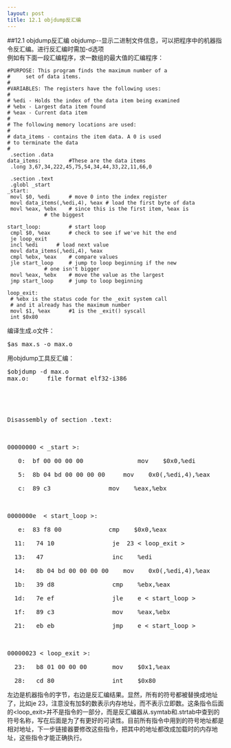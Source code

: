 ```yaml
---
layout: post
title: 12.1 objdump反汇编 
---
```

##12.1 objdump反汇编
objdump--显示二进制文件信息，可以把程序中的机器指令反汇编。进行反汇编时需加-d选项<br>
例如有下面一段汇编程序，求一数组的最大值的汇编程序：

	#PURPOSE: This program finds the maximum number of a
	#	  set of data items.
	#
	#VARIABLES: The registers have the following uses:
	#
	# %edi - Holds the index of the data item being examined
	# %ebx - Largest data item found
	# %eax - Current data item
	#
	# The following memory locations are used:
	#
	# data_items - contains the item data. A 0 is used
	# to terminate the data
	#
	 .section .data
	data_items: 		#These are the data items
	 .long 3,67,34,222,45,75,54,34,44,33,22,11,66,0

	 .section .text
	 .globl _start
	_start:
	 movl $0, %edi  	# move 0 into the index register
	 movl data_items(,%edi,4), %eax # load the first byte of data
	 movl %eax, %ebx 	# since this is the first item, %eax is
				# the biggest

	start_loop: 		# start loop
	 cmpl $0, %eax  	# check to see if we've hit the end
	 je loop_exit
	 incl %edi 		# load next value
	 movl data_items(,%edi,4), %eax
	 cmpl %ebx, %eax 	# compare values
	 jle start_loop 	# jump to loop beginning if the new
				# one isn't bigger
	 movl %eax, %ebx 	# move the value as the largest
	 jmp start_loop 	# jump to loop beginning

	loop_exit:
	 # %ebx is the status code for the _exit system call
	 # and it already has the maximum number
	 movl $1, %eax  	#1 is the _exit() syscall
	 int $0x80
	
编译生成.o文件：

<pre class='terminal bootcamp'>
<span class='codeline'>$as max.s -o max.o</span>
</pre>

用objdump工具反汇编：

<pre class='terminal bootcamp'>
<span class='codeline'>$objdump -d max.o</span>
<span class='bash-output'>max.o:     file format elf32-i386<br>
<br>
<br>
Disassembly of section .text:<br>
<br>
00000000 &lt _start &gt:<br>
   0:&nbsp bf 00 00 00 00 &nbsp&nbsp&nbsp&nbsp&nbsp      	mov    $0x0,%edi<br>
   5:&nbsp 8b 04 bd 00 00 00 00 	mov    0x0(,%edi,4),%eax<br>
   c:&nbsp 89 c3 &nbsp&nbsp&nbsp&nbsp&nbsp&nbsp&nbsp&nbsp&nbsp&nbsp&nbsp&nbsp&nbsp&nbsp mov    %eax,%ebx<br>
<br>
0000000e  &lt start_loop &gt:<br>
   e:&nbsp 83 f8 00 &nbsp&nbsp&nbsp&nbsp&nbsp&nbsp&nbsp&nbsp&nbsp&nbsp&nbsp cmp    $0x0,%eax<br>
  11:	74 10 &nbsp&nbsp&nbsp&nbsp&nbsp&nbsp&nbsp&nbsp&nbsp&nbsp&nbsp&nbsp&nbsp&nbsp je&nbsp 23 &lt loop_exit &gt<br>
  13:	47 &nbsp&nbsp&nbsp&nbsp&nbsp&nbsp&nbsp&nbsp&nbsp&nbsp&nbsp&nbsp&nbsp&nbsp&nbsp&nbsp&nbsp inc    %edi<br>
  14:	8b 04 bd 00 00 00 00	mov    0x0(,%edi,4),%eax<br>
  1b:	39 d8 &nbsp&nbsp&nbsp&nbsp&nbsp&nbsp&nbsp&nbsp&nbsp&nbsp&nbsp&nbsp&nbsp&nbsp cmp    %ebx,%eax<br>
  1d:	7e ef &nbsp&nbsp&nbsp&nbsp&nbsp&nbsp&nbsp&nbsp&nbsp&nbsp&nbsp&nbsp&nbsp&nbsp jle    e &lt start_loop &gt<br>
  1f:	89 c3 &nbsp&nbsp&nbsp&nbsp&nbsp&nbsp&nbsp&nbsp&nbsp&nbsp&nbsp&nbsp&nbsp&nbsp mov    %eax,%ebx<br>
  21:	eb eb &nbsp&nbsp&nbsp&nbsp&nbsp&nbsp&nbsp&nbsp&nbsp&nbsp&nbsp&nbsp&nbsp&nbsp jmp    e &lt start_loop &gt<br>
<br>
00000023 &lt loop_exit &gt:<br>
  23:	b8 01 00 00 00 &nbsp&nbsp&nbsp&nbsp&nbsp mov    $0x1,%eax<br>
  28:	cd 80 &nbsp&nbsp&nbsp&nbsp&nbsp&nbsp&nbsp&nbsp&nbsp&nbsp&nbsp&nbsp&nbsp&nbsp int    $0x80</span>
</pre>

左边是机器指令的字节，右边是反汇编结果。显然，所有的符号都被替换成地址了，比如je 23，注意没有加$的数表示内存地址，而不表示立即数。这条指令后面的<loop_exit>并不是指令的一部分，而是反汇编器从.symtab和.strtab中查到的符号名称，写在后面是为了有更好的可读性。目前所有指令中用到的符号地址都是相对地址，下一步链接器要修改这些指令，把其中的地址都改成加载时的内存地址，这些指令才能正确执行。
